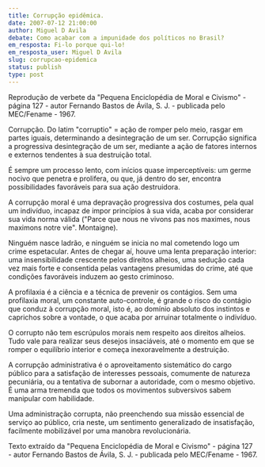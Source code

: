 ```yaml
---
title: Corrupção epidêmica.
date: 2007-07-12 21:00:00
author: Miguel D Avila
debate: Como acabar com a impunidade dos políticos no Brasil?
em_resposta: Fi-lo porque qui-lo!
em_resposta_user: Miguel D Avila
slug: corrupcao-epidemica
status: publish 
type: post
---
```


Reprodução de verbete da "Pequena Enciclopédia de Moral e Civismo" - página 127 - autor Fernando Bastos de Ávila, S. J. - publicada pelo MEC/Fename - 1967.  

  

Corrupção. Do latim "corruptio" = ação de romper pelo meio, rasgar em partes iguais, determinando a desintegração de um ser. Corrupção significa a progressiva desintegração de um ser, mediante a ação de fatores internos e externos tendentes à sua destruição total.  

  

É sempre um processo lento, com inícios quase imperceptíveis: um germe nocivo que penetra e prolifera, ou que, já dentro do ser, encontra possibilidades favoráveis para sua ação destruidora.   

  

A corrupção moral é uma depravação progressiva dos costumes, pela qual um indivíduo, incapaz de impor princípios à sua vida, acaba por considerar sua vida norma válida ("Parce que nous ne vivons pas nos maximes, nous maximons notre vie". Montaigne).  

  

Ninguém nasce ladrão, e ninguém se inicia no mal cometendo logo um crime espetacular. Antes de chegar aí, houve uma lenta preparação interior: uma insensibilidade crescente pelos direitos alheios, uma sedução cada vez mais forte e consentida pelas vantagens presumidas do crime, até que condições favoráveis induzem ao gesto criminoso.  

  

A profilaxia é a ciência e a técnica de prevenir os contágios. Sem uma profilaxia moral, um constante auto-controle, é grande o risco do contágio que conduz à corrupção moral, isto é, ao domínio absoluto dos instintos e caprichos sobre a vontade, o que acaba por arruinar totalmente o indivíduo.  

  

O corrupto não tem escrúpulos morais nem respeito aos direitos alheios. Tudo vale para realizar seus desejos insaciáveis, até o momento em que se romper o equilíbrio interior e começa inexoravelmente a destruição.  

  

A corrupção administrativa é o aproveitamento sistemático do cargo público para a satisfação de interesses pessoais, comumente de natureza pecuniária, ou a tentativa de subornar a autoridade, com o mesmo objetivo. É uma arma tremenda que todos os movimentos subversivos sabem manipular com habilidade.  

  

Uma administração corrupta, não preenchendo sua missão essencial de serviço ao público, cria neste, um sentimento generalizado de insatisfação, facilmente mobilizável por uma manobra revolucionária.  

  

Texto extraído da "Pequena Enciclopédia de Moral e Civismo" - página 127 - autor Fernando Bastos de Ávila, S. J. - publicada pelo MEC/Fename - 1967.
